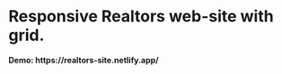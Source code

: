 <h1>Responsive Realtors web-site with grid.</h1>
<strong>Demo: https://realtors-site.netlify.app/ </strong>
